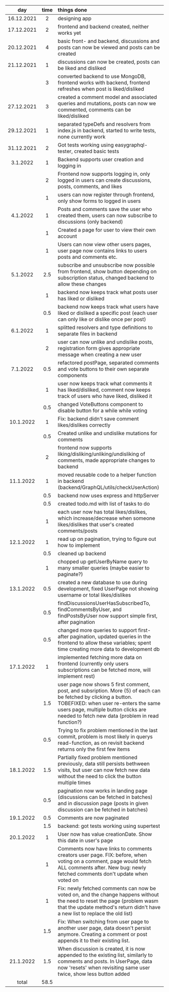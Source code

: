 | day        | time | things done |
| :--------: | :--: | :---------- |
| 16.12.2021 | 2    | designing app |
| 17.12.2021 | 2    | frontend and backend created, neither works yet |
| 20.12.2021 | 4    | basic front- and backend, discussions and posts can now be viewed and posts can be created |
| 21.12.2021 | 1    | discussions can now be created, posts can be liked and disliked |
|            | 3    | converted backend to use MongoDB, frontend works with backend, frontend refreshes when post is liked/disliked |
| 27.12.2021 | 3    | created a comment model and associated queries and mutations, posts can now we commented, comments can be liked/disliked |
| 29.12.2021 | 1    | separated typeDefs and resolvers from index.js in backend, started to write tests, none currently work |
| 31.12.2021 | 2    | Got tests working using easygraphql-tester, created basic tests | 
| 3.1.2022   | 1    | Backend supports user creation and logging in |
|            | 2    | Frontend now supports logging in, only logged in users can create discussions, posts, comments, and likes |
|            | 1    | users can now register through frontend, only show forms to logged in users | 
| 4.1.2022   | 1    | Posts and comments save the user who created them, users can now subscribe to discussions (only backend) |
|            | 1    | Created a page for user to view their own account |
|            | 1    | Users can now view other users pages, user page now contains links to users posts and comments etc. |
| 5.1.2022   | 2.5  | subscribe and unsubscribe now possible from frontend, show button depending on subscription status, changed backend to allow these changes |
|            | 1    | backend now keeps track what posts user has liked or disliked |
|            | 0.5  | backend now keeps track what users have liked or disliked a specific post (each user can only like or dislike once per post) |
| 6.1.2022   | 1    | splitted resolvers and type definitions to separate files in backend |
|            | 2    | user can now unlike and undislike posts, registration form gives appropriate message when creating a new user |
| 7.1.2022   | 0.5  | refactored postPage, separated comments and vote buttons to their own separate components | 
|            | 1    | user now keeps track what comments it has liked/disliked, comment now keeps track of users who have liked, disliked it |
|            | 0.5  | changed VoteButtons component to disable button for a while while voting |
| 10.1.2022  | 1    | Fix: backend didn't save comment likes/dislikes correctly |
|            | 0.5  | Created unlike and undislike mutations for comments | 
|            | 2    | frontend now supports liking/disliking/unliking/undisliking of comments, made appropriate changes to backend |
| 11.1.2022  | 1    | moved reusable code to a helper function in backend (backend/GraphQL/utils/checkUserAction) |
|            | 0.5  | backend now uses express and httpServer |
|            | 0.5  | created todo.md with list of tasks to do |
|            | 1    | each user now has total likes/dislikes, which increase/decrease when someone likes/dislikes that user's created comments/posts |
| 12.1.2022  | 1    | read up on pagination, trying to figure out how to implement |
|            | 0.5  | cleaned up backend |
|            | 1    | chopped up getUserByName query to many smaller queries (maybe easier to paginate?) |
| 13.1.2022  | 0.5  | created a new database to use during development, fixed UserPage not showing username or total likes/dislikes |
|            | 0.5  | findDiscussionsUserHasSubscribedTo, findCommentsByUser, and findPostsByUser now support simple first, after pagination |
|            | 0.5  | changed more queries to support first-after pagination, updated queries in the frontend to allow these variables; spent time creating more data to development db |
| 17.1.2022  | 1    | implemented fetching more data on frontend (currently only users subscriptions can be fetched more, will implement rest) |
|            | 1.5  | user page now shows 5 first comment, post, and subsription. More (5) of each can be fetched by clicking a button. TOBEFIXED: when user re-enters the same users page, multiple button clicks are needed to fetch new data (problem in read function?) |
|            | 0.5  | Trying to fix problem mentioned in the last commit, problem is most likely in querys read-function, as on revisit backend returns only the first few items |
| 18.1.2022  | 1.5  | Partially fixed problem mentioned previously, data still persists bethween visits, but user can now fetch new data without the need to click the button multiple times |
|            | 0.5  | pagination now works in landing page (discussions can be fetched in batches) and in discussion page (posts in given discussion can be fetched in batches) |
| 19.1.2022  | 0.5  | Comments are now paginated |
|            | 1.5  | backend: got tests working using supertest |
| 20.1.2022  | 1    | User now has value creationDate. Show this date in user's page |
|            | 1    | Comments now have links to comments creators user page. FIX: before, when voting on a comment, page would fetch ALL comments after. New bug: newly fetched comments don't update when voted on |
|            | 1    | Fix: newly fetched comments can now be voted on, and the change happens without the need to reset the page (problem wasm that the update method's return didn't have a new list to replace the old list) |
|            | 1.5  | Fix: When switching from user page to another user page, data doesn't persist anymore. Creating a comment or post appends it to their existing list. |
| 21.1.2022  | 1.5  | When discussion is created, it is now appended to the existing list, similarly to comments and posts. In UserPage, data now 'resets' when revisiting same user twice, show less button added |
| total      | 58.5 | |